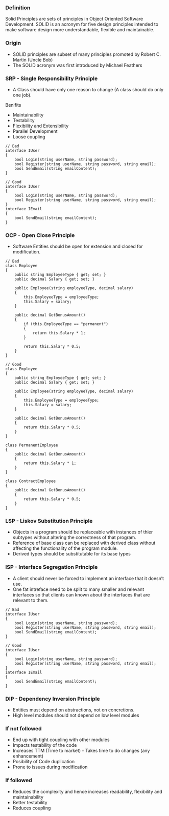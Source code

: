### Definition
Solid Principles are sets of principles in Object Oriented Software Development. SOLID is an acronym for five design principles intended to make software design more understandable, flexible and maintainable.

### Origin
- SOLID principles are subset of many principles promoted by Robert C. Martin (Uncle Bob)
- The SOLID acronym was first introduced by Michael Feathers

### SRP - Single Responsibility Principle
- A Class should have only one reason to change (A class should do only one job).

Benifits
- Maintainability
- Testability
- Flexibility and Extensibility
- Parallel Development
- Loose coupling

```
// Bad
interface IUser
{
    bool Login(string userName, string password);
    bool Register(string userName, string password, string email);
    bool SendEmail(string emailContent);
}

// Good
interface IUser
{
    bool Login(string userName, string password);
    bool Register(string userName, string password, string email);
}
interface IEmail
{
    bool SendEmail(string emailContent);
}
```

### OCP - Open Close Principle
- Software Entities should be open for extension and closed for modification.
```
// Bad
class Employee
{
    public string EmployeeType { get; set; }
    public decimal Salary { get; set; }
    
    public Employee(string employeeType, decimal salary)
    {
        this.EmployeeType = employeeType;
        this.Salary = salary;
    }

    public decimal GetBonusAmount()
    {
        if (this.EmployeeType == "permanent")
        {
            return this.Salary * 1;
        }
        
        return this.Salary * 0.5;
    }
}

// Good
class Employee
{
    public string EmployeeType { get; set; }
    public decimal Salary { get; set; }
    
    public Employee(string employeeType, decimal salary)
    {
        this.EmployeeType = employeeType;
        this.Salary = salary;
    }

    public decimal GetBonusAmount()
    {
        return this.Salary * 0.5;
    }
}

class PermanentEmployee
{
    public decimal GetBonusAmount()
    {
        return this.Salary * 1;
    }
}

class ContractEmployee
{
    public decimal GetBonusAmount()
    {
        return this.Salary * 0.5;
    }
}
```

### LSP - Liskov Substitution Principle
- Objects in a program should be replaceable with instances of thier subtypes without altering the correctness of that program.
- Reference of base class can be replaced with derived class without affecting the functionality of the program module.
- Derived types should be substitutable for its base types

### ISP - Interface Segregation Principle
- A client should never be forced to implement an interface that it doesn’t use.
- One fat intreface need to be split to many smaller and relevant interfaces so that clients can known about the interfaces that are relevant to them.
```
// Bad
interface IUser
{
    bool Login(string userName, string password);
    bool Register(string userName, string password, string email);
    bool SendEmail(string emailContent);
}

// Good
interface IUser
{
    bool Login(string userName, string password);
    bool Register(string userName, string password, string email);
}
interface IEmail
{
    bool SendEmail(string emailContent);
}
```

### DIP - Dependency Inversion Principle
- Entities must depend on abstractions, not on concretions.
- High level modules should not depend on low level modules


### If not followed
- End up with tight coupling with other modules
- Impacts testability of the code
- Increases TTM (Time to market) - Takes time to do changes (any enhancement)
- Posibility of Code duplication
- Prone to issues during modification

### If followed
- Reduces the complexity and hence increases readability, flexibility and maintainability
- Better testability
- Reduces coupling
